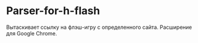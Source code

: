 # Parser-for-h-flash
Вытаскивает ссылку на флэш-игру с определенного сайта.
Расширение для Google Chrome.

